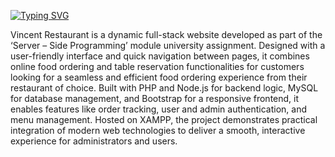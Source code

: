 [![Typing SVG](https://readme-typing-svg.demolab.com?font=Gabarito&weight=500&size=60&duration=2500&pause=5000&color=DD6625&multiline=true&width=1024&height=100&lines=Introduction+to+Vincent+Restaurant)](https://git.io/typing-svg)

Vincent Restaurant is a dynamic full-stack website developed as part of the ‘Server – Side Programming’ module university assignment. Designed with a user-friendly interface and quick navigation between pages, it combines online food ordering and table reservation functionalities for customers looking for a seamless and efficient food ordering experience from their restaurant of choice. Built with PHP and Node.js for backend logic, MySQL for database management, and Bootstrap for a responsive frontend, it enables features like order tracking, user and admin authentication, and menu management. Hosted on XAMPP, the project demonstrates practical integration of modern web technologies to deliver a smooth, interactive experience for administrators and users.
